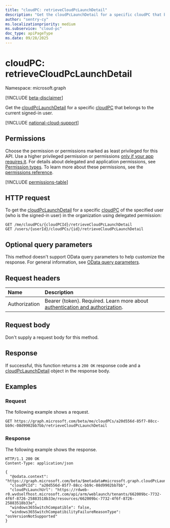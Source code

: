 ```yaml
---
title: "cloudPC: retrieveCloudPcLaunchDetail"
description: "Get the cloudPcLaunchDetail for a specific cloudPC that belongs to the current signed-in user."
author: "sentry-cy"
ms.localizationpriority: medium
ms.subservice: "cloud-pc"
doc_type: apiPageType
ms.date: 09/28/2025
---
```


# cloudPC: retrieveCloudPcLaunchDetail
Namespace: microsoft.graph

[!INCLUDE [beta-disclaimer](../../includes/beta-disclaimer.md)]

Get the [cloudPcLaunchDetail](../resources/cloudpclaunchdetail.md) for a specific [cloudPC](../resources/cloudpc.md) that belongs to the current signed-in user.

[!INCLUDE [national-cloud-support](../../includes/global-us.md)]

## Permissions
Choose the permission or permissions marked as least privileged for this API. Use a higher privileged permission or permissions [only if your app requires it](/graph/permissions-overview#best-practices-for-using-microsoft-graph-permissions). For details about delegated and application permissions, see [Permission types](/graph/permissions-overview#permission-types). To learn more about these permissions, see the [permissions reference](/graph/permissions-reference).

<!-- { "blockType": "permissions", "name": "cloudpc_retrievecloudpclaunchdetail" } -->
[!INCLUDE [permissions-table](../includes/permissions/cloudpc-retrievecloudpclaunchdetail-permissions.md)]

## HTTP request

<!-- {
  "blockType": "ignored"
}
-->

To get the [cloudPcLaunchDetail](../resources/cloudpclaunchdetail.md) for a specific [cloudPC](../resources/cloudpc.md) of the specified user (who is the signed-in user) in the organization using delegated permission:

``` http
GET /me/cloudPCs/{cloudPCId}/retrieveCloudPcLaunchDetail
GET /users/{userId}/cloudPCs/{id}/retrieveCloudPcLaunchDetail
```

## Optional query parameters
This method doesn't support OData query parameters to help customize the response. For general information, see [OData query parameters](/graph/query-parameters).

## Request headers
|Name|Description|
|:---|:---|
|Authorization|Bearer {token}. Required. Learn more about [authentication and authorization](/graph/auth/auth-concepts).|

## Request body
Don't supply a request body for this method.

## Response

If successful, this function returns a `200 OK` response code and a [cloudPcLaunchDetail](../resources/cloudpclaunchdetail.md) object in the response body.

## Examples

### Request
The following example shows a request.
<!-- {
  "blockType": "request",
  "name": "cloudpc.retrieveCloudPcLaunchDetail",
  "sampleKeys": ["a20d556d-85f7-88cc-bb9c-08d9902bb7bb"]
}
-->
``` http
GET https://graph.microsoft.com/beta/me/cloudPCs/a20d556d-85f7-88cc-bb9c-08d9902bb7bb/retrieveCloudPcLaunchDetail
```

### Response
The following example shows the response.
<!-- {
  "blockType": "response",
  "truncated": true,
  "@odata.type": "microsoft.graph.cloudPcLaunchDetail"
}
-->
``` http
HTTP/1.1 200 OK
Content-Type: application/json

{
  "@odata.context": "https://graph.microsoft.com/beta/$metadata#microsoft.graph.cloudPcLaunchDetail",
  "cloudPcId": "a20d556d-85f7-88cc-bb9c-08d9902bb7bb",
  "cloudPcLaunchUrl": "https://rdweb-r0.wvdselfhost.microsoft.com/api/arm/weblaunch/tenants/662009bc-7732-4f6f-8726-25883518b33e/resources/662009bc-7732-4f6f-8726-25883518b33e",
  "windows365SwitchCompatible": false,
  "windows365SwitchCompatibilityFailureReasonType": "osVersionNotSupported"
}
```

